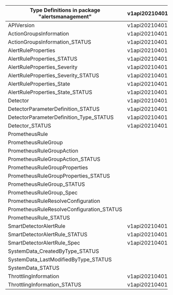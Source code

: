 | Type Definitions in package "alertsmanagement" | v1api20210401 | v1api20230301 |
|------------------------------------------------|---------------|---------------|
| APIVersion                                     | v1api20210401 | v1api20230301 |
| ActionGroupsInformation                        | v1api20210401 |               |
| ActionGroupsInformation_STATUS                 | v1api20210401 |               |
| AlertRuleProperties                            | v1api20210401 |               |
| AlertRuleProperties_STATUS                     | v1api20210401 |               |
| AlertRuleProperties_Severity                   | v1api20210401 |               |
| AlertRuleProperties_Severity_STATUS            | v1api20210401 |               |
| AlertRuleProperties_State                      | v1api20210401 |               |
| AlertRuleProperties_State_STATUS               | v1api20210401 |               |
| Detector                                       | v1api20210401 |               |
| DetectorParameterDefinition_STATUS             | v1api20210401 |               |
| DetectorParameterDefinition_Type_STATUS        | v1api20210401 |               |
| Detector_STATUS                                | v1api20210401 |               |
| PrometheusRule                                 |               | v1api20230301 |
| PrometheusRuleGroup                            |               | v1api20230301 |
| PrometheusRuleGroupAction                      |               | v1api20230301 |
| PrometheusRuleGroupAction_STATUS               |               | v1api20230301 |
| PrometheusRuleGroupProperties                  |               | v1api20230301 |
| PrometheusRuleGroupProperties_STATUS           |               | v1api20230301 |
| PrometheusRuleGroup_STATUS                     |               | v1api20230301 |
| PrometheusRuleGroup_Spec                       |               | v1api20230301 |
| PrometheusRuleResolveConfiguration             |               | v1api20230301 |
| PrometheusRuleResolveConfiguration_STATUS      |               | v1api20230301 |
| PrometheusRule_STATUS                          |               | v1api20230301 |
| SmartDetectorAlertRule                         | v1api20210401 |               |
| SmartDetectorAlertRule_STATUS                  | v1api20210401 |               |
| SmartDetectorAlertRule_Spec                    | v1api20210401 |               |
| SystemData_CreatedByType_STATUS                |               | v1api20230301 |
| SystemData_LastModifiedByType_STATUS           |               | v1api20230301 |
| SystemData_STATUS                              |               | v1api20230301 |
| ThrottlingInformation                          | v1api20210401 |               |
| ThrottlingInformation_STATUS                   | v1api20210401 |               |
